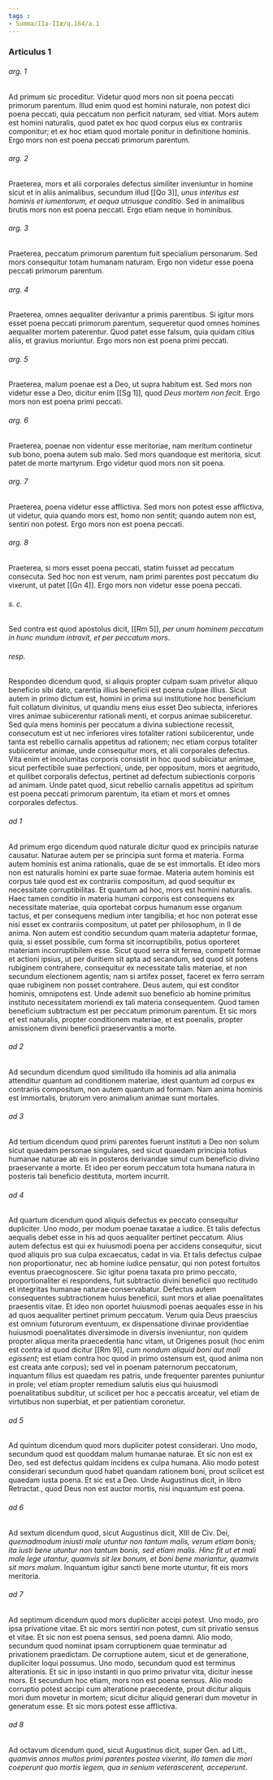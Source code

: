 ```yaml
---
tags : 
- Summa/IIa-IIæ/q.164/a.1
---
```


### Articulus 1

###### arg. 1
Ad primum sic proceditur. Videtur quod mors non sit poena peccati primorum parentum. Illud enim quod est homini naturale, non potest dici poena peccati, quia peccatum non perficit naturam, sed vitiat. Mors autem est homini naturalis, quod patet ex hoc quod corpus eius ex contrariis componitur; et ex hoc etiam quod mortale ponitur in definitione hominis. Ergo mors non est poena peccati primorum parentum.

###### arg. 2
Praeterea, mors et alii corporales defectus similiter inveniuntur in homine sicut et in aliis animalibus, secundum illud [[Qo 3]], *unus interitus est hominis et iumentorum, et aequa utriusque conditio*. Sed in animalibus brutis mors non est poena peccati. Ergo etiam neque in hominibus.

###### arg. 3
Praeterea, peccatum primorum parentum fuit specialium personarum. Sed mors consequitur totam humanam naturam. Ergo non videtur esse poena peccati primorum parentum.

###### arg. 4
Praeterea, omnes aequaliter derivantur a primis parentibus. Si igitur mors esset poena peccati primorum parentum, sequeretur quod omnes homines aequaliter mortem paterentur. Quod patet esse falsum, quia quidam citius aliis, et gravius moriuntur. Ergo mors non est poena primi peccati.

###### arg. 5
Praeterea, malum poenae est a Deo, ut supra habitum est. Sed mors non videtur esse a Deo, dicitur enim [[Sg 1]], quod *Deus mortem non fecit*. Ergo mors non est poena primi peccati.

###### arg. 6
Praeterea, poenae non videntur esse meritoriae, nam meritum continetur sub bono, poena autem sub malo. Sed mors quandoque est meritoria, sicut patet de morte martyrum. Ergo videtur quod mors non sit poena.

###### arg. 7
Praeterea, poena videtur esse afflictiva. Sed mors non potest esse afflictiva, ut videtur, quia quando mors est, homo non sentit; quando autem non est, sentiri non potest. Ergo mors non est poena peccati.

###### arg. 8
Praeterea, si mors esset poena peccati, statim fuisset ad peccatum consecuta. Sed hoc non est verum, nam primi parentes post peccatum diu vixerunt, ut patet [[Gn 4]]. Ergo mors non videtur esse poena peccati.

###### s. c.
Sed contra est quod apostolus dicit, [[Rm 5]], *per unum hominem peccatum in hunc mundum intravit, et per peccatum mors*.

###### resp.
Respondeo dicendum quod, si aliquis propter culpam suam privetur aliquo beneficio sibi dato, carentia illius beneficii est poena culpae illius. Sicut autem in primo dictum est, homini in prima sui institutione hoc beneficium fuit collatum divinitus, ut quandiu mens eius esset Deo subiecta, inferiores vires animae subiicerentur rationali menti, et corpus animae subiiceretur. Sed quia mens hominis per peccatum a divina subiectione recessit, consecutum est ut nec inferiores vires totaliter rationi subiicerentur, unde tanta est rebellio carnalis appetitus ad rationem; nec etiam corpus totaliter subiiceretur animae, unde consequitur mors, et alii corporales defectus. Vita enim et incolumitas corporis consistit in hoc quod subiiciatur animae, sicut perfectibile suae perfectioni, unde, per oppositum, mors et aegritudo, et quilibet corporalis defectus, pertinet ad defectum subiectionis corporis ad animam. Unde patet quod, sicut rebellio carnalis appetitus ad spiritum est poena peccati primorum parentum, ita etiam et mors et omnes corporales defectus.

###### ad 1
Ad primum ergo dicendum quod naturale dicitur quod ex principiis naturae causatur. Naturae autem per se principia sunt forma et materia. Forma autem hominis est anima rationalis, quae de se est immortalis. Et ideo mors non est naturalis homini ex parte suae formae. Materia autem hominis est corpus tale quod est ex contrariis compositum, ad quod sequitur ex necessitate corruptibilitas. Et quantum ad hoc, mors est homini naturalis. Haec tamen conditio in materia humani corporis est consequens ex necessitate materiae, quia oportebat corpus humanum esse organum tactus, et per consequens medium inter tangibilia; et hoc non poterat esse nisi esset ex contrariis compositum, ut patet per philosophum, in II de anima. Non autem est conditio secundum quam materia adaptetur formae, quia, si esset possibile, cum forma sit incorruptibilis, potius oporteret materiam incorruptibilem esse. Sicut quod serra sit ferrea, competit formae et actioni ipsius, ut per duritiem sit apta ad secandum, sed quod sit potens rubiginem contrahere, consequitur ex necessitate talis materiae, et non secundum electionem agentis; nam si artifex posset, faceret ex ferro serram quae rubiginem non posset contrahere. Deus autem, qui est conditor hominis, omnipotens est. Unde ademit suo beneficio ab homine primitus instituto necessitatem moriendi ex tali materia consequentem. Quod tamen beneficium subtractum est per peccatum primorum parentum. Et sic mors et est naturalis, propter conditionem materiae, et est poenalis, propter amissionem divini beneficii praeservantis a morte.

###### ad 2
Ad secundum dicendum quod similitudo illa hominis ad alia animalia attenditur quantum ad conditionem materiae, idest quantum ad corpus ex contrariis compositum, non autem quantum ad formam. Nam anima hominis est immortalis, brutorum vero animalium animae sunt mortales.

###### ad 3
Ad tertium dicendum quod primi parentes fuerunt instituti a Deo non solum sicut quaedam personae singulares, sed sicut quaedam principia totius humanae naturae ab eis in posteros derivandae simul cum beneficio divino praeservante a morte. Et ideo per eorum peccatum tota humana natura in posteris tali beneficio destituta, mortem incurrit.

###### ad 4
Ad quartum dicendum quod aliquis defectus ex peccato consequitur dupliciter. Uno modo, per modum poenae taxatae a iudice. Et talis defectus aequalis debet esse in his ad quos aequaliter pertinet peccatum. Alius autem defectus est qui ex huiusmodi poena per accidens consequitur, sicut quod aliquis pro sua culpa excaecatus, cadat in via. Et talis defectus culpae non proportionatur, nec ab homine iudice pensatur, qui non potest fortuitos eventus praecognoscere. Sic igitur poena taxata pro primo peccato, proportionaliter ei respondens, fuit subtractio divini beneficii quo rectitudo et integritas humanae naturae conservabatur. Defectus autem consequentes subtractionem huius beneficii, sunt mors et aliae poenalitates praesentis vitae. Et ideo non oportet huiusmodi poenas aequales esse in his ad quos aequaliter pertinet primum peccatum. Verum quia Deus praescius est omnium futurorum eventuum, ex dispensatione divinae providentiae huiusmodi poenalitates diversimode in diversis inveniuntur, non quidem propter aliqua merita praecedentia hanc vitam, ut Origenes posuit (hoc enim est contra id quod dicitur [[Rm 9]], *cum nondum aliquid boni aut mali egissent*; est etiam contra hoc quod in primo ostensum est, quod anima non est creata ante corpus); sed vel in poenam paternorum peccatorum, inquantum filius est quaedam res patris, unde frequenter parentes puniuntur in prole; vel etiam propter remedium salutis eius qui huiusmodi poenalitatibus subditur, ut scilicet per hoc a peccatis arceatur, vel etiam de virtutibus non superbiat, et per patientiam coronetur.

###### ad 5
Ad quintum dicendum quod mors dupliciter potest considerari. Uno modo, secundum quod est quoddam malum humanae naturae. Et sic non est ex Deo, sed est defectus quidam incidens ex culpa humana. Alio modo potest considerari secundum quod habet quandam rationem boni, prout scilicet est quaedam iusta poena. Et sic est a Deo. Unde Augustinus dicit, in libro Retractat., quod Deus non est auctor mortis, nisi inquantum est poena.

###### ad 6
Ad sextum dicendum quod, sicut Augustinus dicit, XIII de Civ. Dei, *quemadmodum iniusti male utuntur non tantum malis, verum etiam bonis; ita iusti bene utuntur non tantum bonis, sed etiam malis. Hinc fit ut et mali male lege utantur, quamvis sit lex bonum, et boni bene moriantur, quamvis sit mors malum*. Inquantum igitur sancti bene morte utuntur, fit eis mors meritoria.

###### ad 7
Ad septimum dicendum quod mors dupliciter accipi potest. Uno modo, pro ipsa privatione vitae. Et sic mors sentiri non potest, cum sit privatio sensus et vitae. Et sic non est poena sensus, sed poena damni. Alio modo, secundum quod nominat ipsam corruptionem quae terminatur ad privationem praedictam. De corruptione autem, sicut et de generatione, dupliciter loqui possumus. Uno modo, secundum quod est terminus alterationis. Et sic in ipso instanti in quo primo privatur vita, dicitur inesse mors. Et secundum hoc etiam, mors non est poena sensus. Alio modo corruptio potest accipi cum alteratione praecedente, prout dicitur aliquis mori dum movetur in mortem; sicut dicitur aliquid generari dum movetur in generatum esse. Et sic mors potest esse afflictiva.

###### ad 8
Ad octavum dicendum quod, sicut Augustinus dicit, super Gen. ad Litt., *quamvis annos multos primi parentes postea vixerint, illo tamen die mori coeperunt quo mortis legem, qua in senium veterascerent, acceperunt*.

